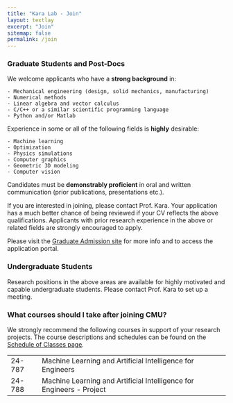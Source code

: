 ```yaml
---
title: "Kara Lab - Join"
layout: textlay
excerpt: "Join"
sitemap: false
permalink: /join
---
```



### Graduate Students and Post-Docs

We welcome applicants who have a <strong>strong background</strong> in:

	- Mechanical engineering (design, solid mechanics, manufacturing)
	- Numerical methods
	- Linear algebra and vector calculus
	- C/C++ or a similar scientific programming language
	- Python and/or Matlab


Experience in some or all of the following fields is <strong>highly</strong> desirable:

	- Machine learning
	- Optimization
	- Physics simulations
	- Computer graphics
	- Geometric 3D modeling
	- Computer vision



Candidates must be <strong>demonstrably proficient</strong> in oral and written communication (prior publications, presentations etc.).

If you are interested in joining, please contact Prof. Kara. Your application has a much better chance of being reviewed if your CV reflects the above qualifications. Applicants with prior research experience in the above or related fields are  strongly encouraged to apply.

Please visit the [Graduate Admission site](https://www.meche.engineering.cmu.edu/education/graduate-programs/admission/index.html) for more info and to access the application portal.


### Undergraduate Students

Research positions in the above areas are available for highly motivated and capable undergraduate students. Please contact Prof. Kara to set up a meeting.

### What courses should I take after joining CMU?

We strongly recommend the following courses in support of your research projects. The course descriptions and schedules can be found on the [Schedule of Classes page](https://enr-apps.as.cmu.edu/open/SOC/SOCServlet).

<div>
<table border='0' cellpadding='1' cellspacing='10' >
	<tr><td> 24-787 </td> <td> Machine Learning and Artificial Intelligence for Engineers</td></tr>
	<tr><td> 24-788 </td> <td> Machine Learning and Artificial Intelligence for Engineers - Project</td></tr>
</table>
</div>





<!-- # Open positions

We are always looking for new group members with passion, talent, and grit!

You will have the chance to work on the grand challenges of condensed matter physics, often at the interface of instrumental design and new physics. You will be involved in determining the important and interesting questions, creating and improving instrumental setups, performing measurements, and making discoveries.

### Current open positions

You find the current job openings here:
[Opening 1]({{ site.baseurl }}/downloads/GeneralPostdoc_2019_v01.pdf),
[Opening 2]({{ site.baseurl }}/downloads/PPMS_PhD_2019_v01.pdf).

It might be interesting to look at some past job advertisements. While the projects keep changing, the themes are still roughly the same. You can download them [here]({{ site.baseurl }}/downloads/PD.pdf), [here]({{ site.baseurl }}/downloads/PHD1.pdf), or [here]({{ site.baseurl }}/downloads/PHD2.pdf).

### Applications for PhD and Postdoc positions
If you are interested in working with us as a PhD student or postdoc, please send me an [email](mailto:milan.allan@gmail.com). State briefly why you are interested and attach a CV, including information about the grades you had as an undergraduate. No need for a separate cover letter or certificates. **Important**: please insert _"Application PhD"_ or _"Application Postdoc"_ in the subject line. If you are applying to a specific advertisement, note this in your email.

There are  postdoc scholarship available.  I'd be happy to support you after you apply to our group. Take a look at the [veni fellowship](http://www.nwo.nl/en/funding/our-funding-instruments/nwo/innovational-research-incentives-scheme/veni/index.html) or the [Marie Curie fellowship](http://ec.europa.eu/research/mariecurieactions/about-msca/actions/if/index_en.htm).

### Master projects for Leiden University students
If you are a Master student at Leiden University looking for a Master project, contact me (or any group member) per email or stop by my office.

### Bsc / Master students from elsewhere
If you are interested in pursuing a Master degree at Leiden University, see [mastersinleiden.nl](http://www.mastersinleiden.nl/programmes/physics/en/introduction). Sometimes, we take master students or summer interns if we get exceptional applicants (this usually means very good grades and a personal recommendation).


<figure>
<img src="{{ site.url }}{{ site.baseurl }}/images/picpic/Gallery/DSC_0696.jpg" width="95%">
</figure> -->
